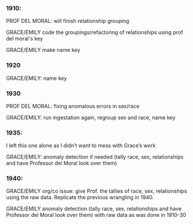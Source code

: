 ### 1910: 

PROF DEL MORAL: will finish relationship grouping

GRACE/EMILY code the groupings/refactoring of relationships using prof del moral's key 

GRACE/EMILY make name key



### 1920

GRACE/EMILY: name key


### 1930

PROF DEL MORAL: fixing anomalous errors in sex/race

GRACE/EMILY: run ingestation again, regroup sex and race, name key


### 1935:

I left this one alone as I didn’t want to mess with Grace’s work

GRACE/EMILY: anomaly detection if needed (tally race, sex, relationships and have Professor del Moral look over them)


### 1940:

GRACE/EMILY org/co issue: give Prof. the tallies of race, sex, relationships using the raw data. Replicate the previous wrangling in 1940.

GRACE/EMILY anomaly detection (tally race, sex, relationships and have Professor del Moral look over them) with raw data as was done in 1910-30

